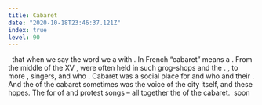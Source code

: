 ```yaml
---
title: Cabaret
date: "2020-10-18T23:46:37.121Z"
index: true
level: 90
---
```

<Tabs>
<Box title="Exercise" isJustify={true}> &nbsp;<CompleteText answer="It happened" placeholder="Так уж сложилось"/> that when we say the word <CompleteText answer="cabaret" placeholder="кабаре"/> we <CompleteText answer="imagine" placeholder="представляем"/> a <CompleteText answer="hot spot" placeholder="злачное заведение"/> with <CompleteText answer="stripping" placeholder="стриптизом"/> . In French “cabaret” means a <CompleteText answer="grog-shop" placeholder="кабак"/> . From the middle of the XV <CompleteText answer="century" placeholder="века"/> , <CompleteText answer="performances" placeholder="представления"/> were often held in such grog-shops and <CompleteText answer="tipsy" placeholder="выпившие"/> <CompleteText answer="guests" placeholder="гости"/> <CompleteText answer="cheerfully" placeholder="с удовольствием"/> <CompleteText answer="sang with" placeholder="подпевали"/> the<CompleteText answer="artists" placeholder="артистам"/> . <CompleteText answer="Adventurous" placeholder="Предприимчивый"/> <CompleteText answer="host" placeholder="хозяин"/> , <CompleteText answer="wishing" placeholder="желая"/> to <CompleteText answer="attract" placeholder="привлечь"/> more <CompleteText answer="visitors" placeholder="посетителей"/> , <CompleteText answer="invited" placeholder="зазывал"/> <CompleteText answer="vagabond" placeholder="бродячих"/> singers, <CompleteText answer="musicians" placeholder="музыкантов"/> and <CompleteText answer="magicians" placeholder="фокусников"/> who <CompleteText answer="walked around" placeholder="слонялись без дела"/> <CompleteText answer="from fair to fair" placeholder="от ярмарки к ярмарке"/> . Cabaret was a social place for <CompleteText answer="actors" placeholder="актеров"/> and <CompleteText answer="performers" placeholder="исполнителей"/> who <CompleteText answer="got creative" placeholder="импровизировали"/> and <CompleteText answer="showed" placeholder="показывали"/> <CompleteText answer="each other" placeholder="друг другу"/> their <CompleteText answer="art" placeholder="искусство"/> . And the <CompleteText answer="voice" placeholder="голос"/> of the cabaret sometimes <CompleteText answer="hoarse" placeholder="осипший"/> was the voice of the city itself, <CompleteText answer="full of" placeholder="полного"/> <CompleteText answer="utopian" placeholder="утопических"/> <CompleteText answer="hopes" placeholder="надежд"/> and <CompleteText answer="laughing at" placeholder="смеющегося"/> these hopes. The <CompleteText answer="demand" placeholder="Потребность"/> for <CompleteText answer="creative communication" placeholder="творческом общении"/> <CompleteText answer="development" placeholder="развитие"/> of <CompleteText answer="satirical" placeholder="сатирической"/> and protest songs – all together <CompleteText answer="defined" placeholder="определило"/> the <CompleteText answer="character" placeholder="характер"/> of the cabaret.</Box>
<Box title="Exercise">&nbsp;soon
</Box>
</Tabs>